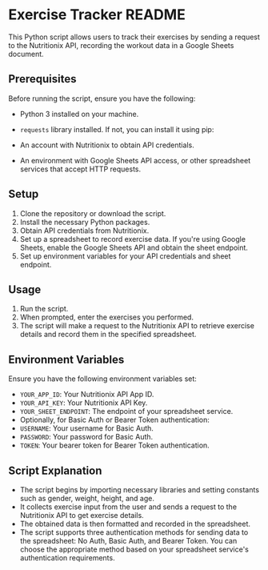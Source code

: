 # Exercise Tracker README

This Python script allows users to track their exercises by sending a request to the Nutritionix API, recording the workout data in a Google Sheets document.

## Prerequisites

Before running the script, ensure you have the following:

- Python 3 installed on your machine.
- `requests` library installed. If not, you can install it using pip:

- An account with Nutritionix to obtain API credentials.
- An environment with Google Sheets API access, or other spreadsheet services that accept HTTP requests.

## Setup

1. Clone the repository or download the script.
2. Install the necessary Python packages.
3. Obtain API credentials from Nutritionix.
4. Set up a spreadsheet to record exercise data. If you're using Google Sheets, enable the Google Sheets API and obtain the sheet endpoint.
5. Set up environment variables for your API credentials and sheet endpoint.

## Usage

1. Run the script.
2. When prompted, enter the exercises you performed.
3. The script will make a request to the Nutritionix API to retrieve exercise details and record them in the specified spreadsheet.

## Environment Variables

Ensure you have the following environment variables set:

- `YOUR_APP_ID`: Your Nutritionix API App ID.
- `YOUR_API_KEY`: Your Nutritionix API Key.
- `YOUR_SHEET_ENDPOINT`: The endpoint of your spreadsheet service.
- Optionally, for Basic Auth or Bearer Token authentication:
- `USERNAME`: Your username for Basic Auth.
- `PASSWORD`: Your password for Basic Auth.
- `TOKEN`: Your bearer token for Bearer Token authentication.

## Script Explanation

- The script begins by importing necessary libraries and setting constants such as gender, weight, height, and age.
- It collects exercise input from the user and sends a request to the Nutritionix API to get exercise details.
- The obtained data is then formatted and recorded in the spreadsheet.
- The script supports three authentication methods for sending data to the spreadsheet: No Auth, Basic Auth, and Bearer Token. You can choose the appropriate method based on your spreadsheet service's authentication requirements.
